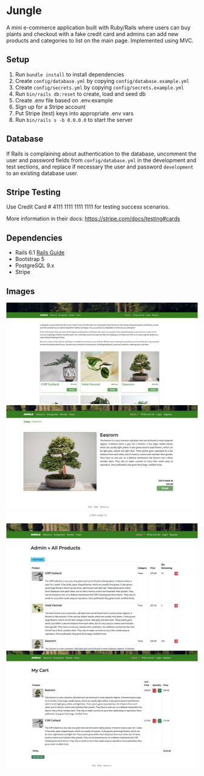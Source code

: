 # Jungle

A mini e-commerce application built with Ruby/Rails where users can buy plants and checkout with a fake credit card and admins can add new products and categories to list on the main page. Implemented using MVC.


## Setup

1. Run `bundle install` to install dependencies
2. Create `config/database.yml` by copying `config/database.example.yml`
3. Create `config/secrets.yml` by copying `config/secrets.example.yml`
4. Run `bin/rails db:reset` to create, load and seed db
5. Create .env file based on .env.example
6. Sign up for a Stripe account
7. Put Stripe (test) keys into appropriate .env vars
8. Run `bin/rails s -b 0.0.0.0` to start the server

## Database

If Rails is complaining about authentication to the database, uncomment the user and password fields from `config/database.yml` in the development and test sections, and replace if necessary the user and password `development` to an existing database user.

## Stripe Testing

Use Credit Card # 4111 1111 1111 1111 for testing success scenarios.

More information in their docs: <https://stripe.com/docs/testing#cards>

## Dependencies

- Rails 6.1 [Rails Guide](http://guides.rubyonrails.org/v6.1/)
- Bootstrap 5
- PostgreSQL 9.x
- Stripe

## Images
![](https://github.com/Arshya-S/Jungle-Rails/blob/master/public/images/Image_one.png?raw=true)
![](https://github.com/Arshya-S/Jungle-Rails/blob/master/public/images/Image_two.png?raw=true)
![](https://github.com/Arshya-S/Jungle-Rails/blob/master/public/images/Image_three.png?raw=true)
![](https://github.com/Arshya-S/Jungle-Rails/blob/master/public/images/Image_four.png?raw=true)